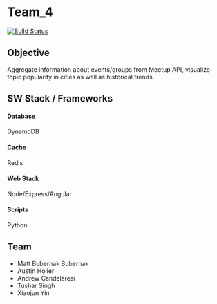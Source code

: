 # Team_4
[![Build Status](https://travis-ci.org/CUBigDataClass/Team_4.svg?branch=master)](https://travis-ci.org/CUBigDataClass/Team_4)


## Objective
Aggregate information about events/groups from Meetup API, visualize topic popularity in cities as well as historical trends.

## SW Stack / Frameworks
#### Database
DynamoDB
#### Cache
Redis
#### Web Stack
Node/Express/Angular
#### Scripts
Python

## Team
* Matt Bubernak Bubernak
* Austin Holler
* Andrew Candelaresi
* Tushar Singh
* Xiaojun Yin
